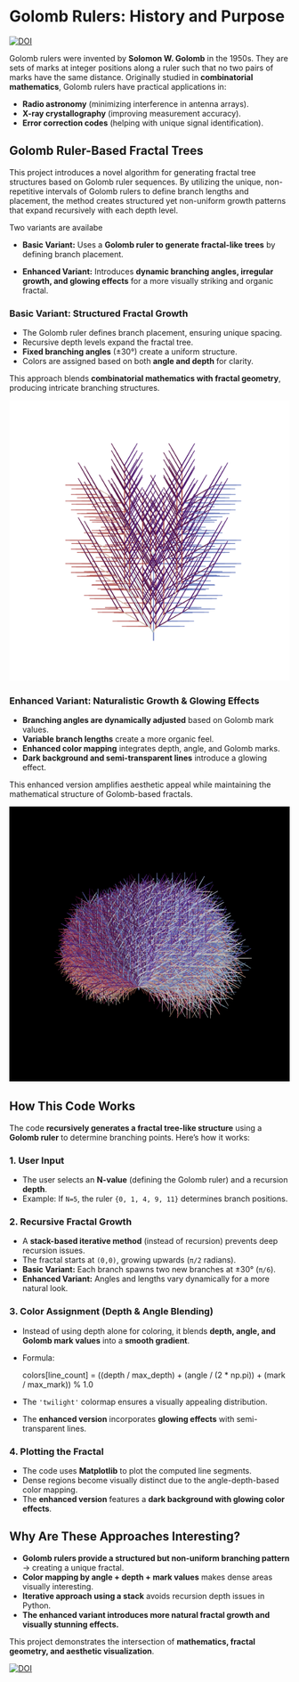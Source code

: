 # Golomb Rulers: History and Purpose  

[![DOI](https://zenodo.org/badge/DOI/10.5281/zenodo.15490060.svg)](https://doi.org/10.5281/zenodo.15490060)

Golomb rulers were invented by **Solomon W. Golomb** in the 1950s. They are sets of marks at integer positions along a ruler such that no two pairs of marks have the same distance. Originally studied in **combinatorial mathematics**, Golomb rulers have practical applications in:  

- **Radio astronomy** (minimizing interference in antenna arrays).  
- **X-ray crystallography** (improving measurement accuracy).  
- **Error correction codes** (helping with unique signal identification).  

## Golomb Ruler-Based Fractal Trees  

This project introduces a novel algorithm for generating fractal tree structures based on Golomb ruler sequences. By utilizing the unique, non-repetitive intervals of Golomb rulers to define branch lengths and placement, the method creates structured yet non-uniform growth patterns that expand recursively with each depth level.

Two variants are availabe

- **Basic Variant:** Uses a **Golomb ruler to generate fractal-like trees** by defining branch placement.

- **Enhanced Variant:** Introduces **dynamic branching angles, irregular growth, and glowing effects** for a more visually striking and organic fractal.  

### Basic Variant: Structured Fractal Growth  

- The Golomb ruler defines branch placement, ensuring unique spacing.  
- Recursive depth levels expand the fractal tree.  
- **Fixed branching angles** (±30°) create a uniform structure.  
- Colors are assigned based on both **angle and depth** for clarity.  

This approach blends **combinatorial mathematics with fractal geometry**, producing intricate branching structures.  

![Golomb](golomb.png)

### Enhanced Variant: Naturalistic Growth & Glowing Effects  

- **Branching angles are dynamically adjusted** based on Golomb mark values.  
- **Variable branch lengths** create a more organic feel.  
- **Enhanced color mapping** integrates depth, angle, and Golomb marks.  
- **Dark background and semi-transparent lines** introduce a glowing effect.  

This enhanced version amplifies aesthetic appeal while maintaining the mathematical structure of Golomb-based fractals.  

![Golomb](golomb_1.png)  

## How This Code Works  

The code **recursively generates a fractal tree-like structure** using a **Golomb ruler** to determine branching points. Here’s how it works:

### 1. User Input  

- The user selects an **N-value** (defining the Golomb ruler) and a recursion **depth**.  
- Example: If `N=5`, the ruler `{0, 1, 4, 9, 11}` determines branch positions.  

### 2. Recursive Fractal Growth  

- A **stack-based iterative method** (instead of recursion) prevents deep recursion issues.  
- The fractal starts at `(0,0)`, growing upwards (`π/2` radians).  
- **Basic Variant:** Each branch spawns two new branches at ±30° (`π/6`).  
- **Enhanced Variant:** Angles and lengths vary dynamically for a more natural look.  

### 3. Color Assignment (Depth & Angle Blending)  

- Instead of using depth alone for coloring, it blends **depth, angle, and Golomb mark values** into a **smooth gradient**.  
- Formula:  

    colors[line_count] = ((depth / max_depth) + (angle / (2 * np.pi)) + (mark / max_mark)) % 1.0  

- The `'twilight'` colormap ensures a visually appealing distribution.  
- The **enhanced version** incorporates **glowing effects** with semi-transparent lines.  

### 4. Plotting the Fractal  

- The code uses **Matplotlib** to plot the computed line segments.  
- Dense regions become visually distinct due to the angle-depth-based color mapping.  
- The **enhanced version** features a **dark background with glowing color effects**.  

## Why Are These Approaches Interesting?  

- **Golomb rulers provide a structured but non-uniform branching pattern** → creating a unique fractal.  
- **Color mapping by angle + depth + mark values** makes dense areas visually interesting.  
- **Iterative approach using a stack** avoids recursion depth issues in Python.  
- **The enhanced variant introduces more natural fractal growth and visually stunning effects.**  

This project demonstrates the intersection of **mathematics, fractal geometry, and aesthetic visualization**.

[![DOI](https://zenodo.org/badge/DOI/10.5281/zenodo.15490060.svg)](https://doi.org/10.5281/zenodo.15490060)
